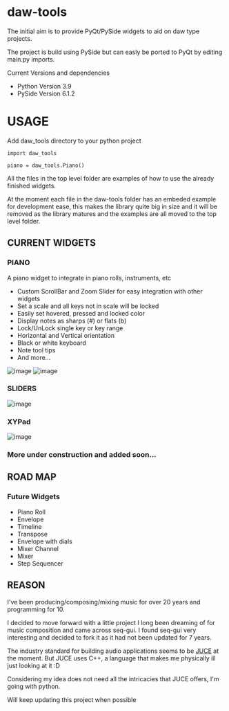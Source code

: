 daw-tools
=========

The initial aim is to provide PyQt/PySide widgets to aid on daw type projects.

The project is build using PySide but can easly be ported to PyQt by editing main.py imports.


Current Versions and dependencies
* Python Version 3.9
* PySide Version 6.1.2


USAGE
=====
Add daw_tools directory to your python project

`import daw_tools`

`piano = daw_tools.Piano()`

All the files in the top level folder are examples of how to use the already finished widgets.



At the moment each file in the daw-tools folder has an embeded example for development ease, 
this makes the library quite big in size and it will be removed as the library matures 
and the examples are all moved to the top level folder.


CURRENT WIDGETS
---------------
### PIANO
A piano widget to integrate in piano rolls, instruments, etc

* Custom ScrollBar and Zoom Slider for easy integration with other widgets
* Set a scale and all keys not in scale will be locked
* Easily set hovered, pressed and locked color
* Display notes as sharps (#) or flats (b)
* Lock/UnLock single key or key range
* Horizontal and Vertical orientation
* Black or white keyboard
* Note tool tips
* And more...

![image](https://user-images.githubusercontent.com/30872066/123536227-03a57600-d721-11eb-91f6-cbd80afbc5a3.png)
![image](https://user-images.githubusercontent.com/30872066/123536241-13bd5580-d721-11eb-93e5-e97aad3926da.png)
### SLIDERS

![image](https://user-images.githubusercontent.com/30872066/125504194-06eb83b4-fa54-430a-802c-5e93294bf629.png)

### XYPad

![image](https://user-images.githubusercontent.com/30872066/125504251-0ec78d4f-466b-4936-a2e5-e20c69e77b6b.png)

### More under construction and added soon...



ROAD MAP
--------

### Future Widgets
* Piano Roll
* Envelope
* Timeline
* Transpose
* Envelope with dials
* Mixer Channel
* Mixer
* Step Sequencer


REASON
------
I've been producing/composing/mixing music for over 20 years and programming for 10.

I decided to move forward with a little project I long been dreaming of for music composition and came across seq-gui.
I found seq-gui very interesting and decided to fork it as it had not been updated for 7 years.

The industry standard for building audio applications seems to be [JUCE](https://juce.com/) at the moment.
But JUCE uses C++, a language that makes me physically ill just looking at it :D

Considering my idea does not need all the intricacies that JUCE offers, I'm going with python.

Will keep updating this project when possible
